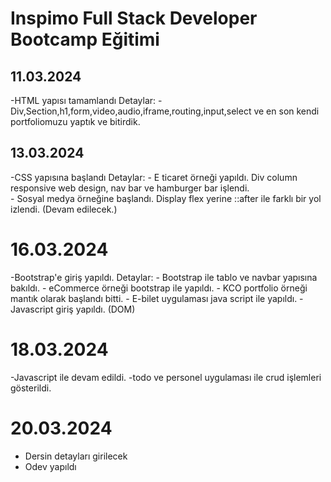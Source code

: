 # Inspimo Full Stack Developer Bootcamp Eğitimi

## 11.03.2024
-HTML yapısı tamamlandı
    Detaylar:
        - Div,Section,h1,form,video,audio,iframe,routing,input,select ve en son kendi portfoliomuzu yaptık ve bitirdik.

## 13.03.2024
-CSS yapısına başlandı
    Detaylar:
        - E ticaret örneği yapıldı. Div column responsive web design, nav bar ve hamburger bar işlendi.    
        - Sosyal medya örneğine başlandı. Display flex yerine ::after ile farklı bir yol izlendi. (Devam edilecek.)

# 16.03.2024
-Bootstrap'e giriş yapıldı.
    Detaylar:
        - Bootstrap ile tablo ve navbar yapısına bakıldı.
        - eCommerce örneği bootstrap ile yapıldı.
        - KCO portfolio örneği mantık olarak başlandı bitti.
        - E-bilet uygulaması java script ile yapıldı.
        - Javascript giriş yapıldı. (DOM)     

# 18.03.2024
-Javascript ile devam edildi.
    -todo ve personel uygulaması ile crud işlemleri gösterildi.

# 20.03.2024
-   Dersin detayları girilecek
-   Odev yapıldı